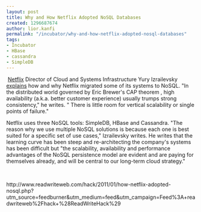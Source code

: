```yaml
---
layout: post
title: Why and How Netflix Adopted NoSQL Databases
created: 1296687674
author: lior.kanfi
permalink: "/incubator/why-and-how-netflix-adopted-nosql-databases"
tags:
- Incubator
- HBase
- cassandra
- SimpleDB
---
```

<p><img alt="" src="http://rww.readwriteweb.netdna-cdn.com/cloud/assets_c/2010/12/database_symbol_1210-thumb-150x150-25704.jpg" /> <a href="http://netflix.com/">Netflix</a> Director of Cloud and Systems Infrastructure Yury Izrailevsky <a href="http://techblog.netflix.com/2011/01/nosql-at-netflix.html">explains</a>  how and why Netflix migrated some of its systems to NoSQL. &quot;In the  distributed world governed by Eric Brewer's CAP theorem , high  availability (a.k.a. better customer experience) usually trumps strong  consistency,&quot; he writes. &quot; There is little room for vertical scalability  or single points of failure.&quot;</p>
<p>Netflix uses three NoSQL tools: SimpleDB, HBase and Cassandra. &quot;The  reason why we use multiple NoSQL solutions is because each one is best  suited for a specific set of use cases,&quot; Izrailevsky writes. He writes  that the learning curve has been steep and re-architecting the company's  systems has been difficult but &quot;the scalability, availability and  performance advantages of the NoSQL persistence model are evident and  are paying for themselves already, and will be central to our long-term  cloud strategy.&quot;</p>
<p>&nbsp;</p>
<p>http://www.readwriteweb.com/hack/2011/01/how-netflix-adopted-nosql.php?utm_source=feedburner&amp;utm_medium=feed&amp;utm_campaign=Feed%3A+readwriteweb%2Fhack+%28ReadWriteHack%29</p>
